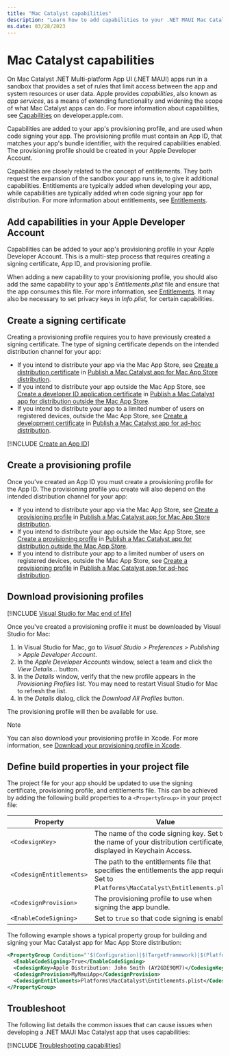 ```yaml
---
title: "Mac Catalyst capabilities"
description: "Learn how to add capabilities to your .NET MAUI Mac Catalyst app's provisioning profile, to code sign your app."
ms.date: 03/28/2023
---
```


# Mac Catalyst capabilities

On Mac Catalyst .NET Multi-platform App UI (.NET MAUI) apps run in a sandbox that provides a set of rules that limit access between the app and system resources or user data. Apple provides *capabilities*, also known as *app services*, as a means of extending functionality and widening the scope of what Mac Catalyst apps can do. For more information about capabilities, see [Capabilities](https://developer.apple.com/documentation/xcode/capabilities) on developer.apple.com.

Capabilities are added to your app's provisioning profile, and are used when code signing your app. The provisioning profile must contain an App ID, that matches your app's bundle identifier, with the required capabilities enabled. The provisioning profile should be created in your Apple Developer Account.

Capabilities are closely related to the concept of entitlements. They both request the expansion of the sandbox your app runs in, to give it additional capabilities. Entitlements are typically added when developing your app, while capabilities are typically added when code signing your app for distribution. For more information about entitlements, see [Entitlements](entitlements.md).

## Add capabilities in your Apple Developer Account

Capabilities can be added to your app's provisioning profile in your Apple Developer Account. This is a multi-step process that requires creating a signing certificate, App ID, and provisioning profile.

When adding a new capability to your provisioning profile, you should also add the same capability to your app's *Entitlements.plist* file and ensure that the app consumes this file. For more information, see [Entitlements](entitlements.md). It may also be necessary to set privacy keys in *Info.plist*, for certain capabilities.

## Create a signing certificate

Creating a provisioning profile requires you to have previously created a signing certificate. The type of signing certificate depends on the intended distribution channel for your app:

- If you intend to distribute your app via the Mac App Store, see [Create a distribution certificate](~/mac-catalyst/deployment/publish-app-store.md#create-a-distribution-certificate) in [Publish a Mac Catalyst app for Mac App Store distribution](~/mac-catalyst/deployment/publish-app-store.md).
- If you intend to distribute your app outside the Mac App Store, see [Create a developer ID application certificate](~/mac-catalyst/deployment/publish-outside-app-store.md#create-a-developer-id-application-certificate) in [Publish a Mac Catalyst app for distribution outside the Mac App Store](~/mac-catalyst/deployment/publish-outside-app-store.md).
- If you intend to distribute your app to a limited number of users on registered devices, outside the Mac App Store, see [Create a development certificate](~/mac-catalyst/deployment/publish-ad-hoc.md#create-a-development-certificate) in [Publish a Mac Catalyst app for ad-hoc distribution](~/mac-catalyst/deployment/publish-ad-hoc.md).

[!INCLUDE [Create an App ID](../macios/includes/capabilities-create-app-id.md)]

## Create a provisioning profile

Once you've created an App ID you must create a provisioning profile for the App ID. The provisioning profile you create will also depend on the intended distribution channel for your app:

- If you intend to distribute your app via the Mac App Store, see [Create a provisioning profile](~/mac-catalyst/deployment/publish-app-store.md#create-a-provisioning-profile) in [Publish a Mac Catalyst app for Mac App Store distribution](~/mac-catalyst/deployment/publish-app-store.md).
- If you intend to distribute your app outside the Mac App Store, see [Create a provisioning profile](~/mac-catalyst/deployment/publish-outside-app-store.md#create-a-provisioning-profile) in [Publish a Mac Catalyst app for distribution outside the Mac App Store](~/mac-catalyst/deployment/publish-outside-app-store.md).
- If you intend to distribute your app to a limited number of users on registered devices, outside the Mac App Store, see [Create a provisioning profile](~/mac-catalyst/deployment/publish-ad-hoc.md#create-a-provisioning-profile) in [Publish a Mac Catalyst app for ad-hoc distribution](~/mac-catalyst/deployment/publish-ad-hoc.md).

## Download provisioning profiles

[!INCLUDE [Visual Studio for Mac end of life](~/includes/vsmac-eol.md)]

Once you've created a provisioning profile it must be downloaded by Visual Studio for Mac:

1. In Visual Studio for Mac, go to *Visual Studio > Preferences > Publishing > Apple Developer Account*.
1. In the *Apple Developer Accounts* window, select a team and click the *View Details...* button.
1. In the *Details* window, verify that the new profile appears in the *Provisioning Profiles* list. You may need to restart Visual Studio for Mac to refresh the list.
1. In the *Details* dialog, click the *Download All Profiles* button.

The provisioning profile will then be available for use.

> [!NOTE]
> You can also download your provisioning profile in Xcode. For more information, see [Download your provisioning profile in Xcode](~/mac-catalyst/deployment/publish-app-store.md#download-your-provisioning-profile-in-xcode).

## Define build properties in your project file

The project file for your app should be updated to use the signing certificate, provisioning profile, and entitlements file. This can be achieved by adding the following build properties to a `<PropertyGroup>` in your project file:

| Property                    | Value                                                                                           |
|-----------------------------|-------------------------------------------------------------------------------------------------|
| `<CodesignKey>`             | The name of the code signing key. Set to the name of your distribution certificate, as displayed in Keychain Access. |
| `<CodesignEntitlements>`    | The path to the entitlements file that specifies the entitlements the app requires. Set to `Platforms\MacCatalyst\Entitlements.plist`. |
| `<CodesignProvision>`       | The provisioning profile to use when signing the app bundle. |
| `<EnableCodeSigning>`       | Set to `true` so that code signing is enabled.                                                  |

The following example shows a typical property group for building and signing your Mac Catalyst app for Mac App Store distribution:

```xml
<PropertyGroup Condition="'$(Configuration)|$(TargetFramework)|$(Platform)'=='Release|net7.0-maccatalyst|AnyCPU'">
  <EnableCodeSigning>True</EnableCodeSigning>
  <CodesignKey>Apple Distribution: John Smith (AY2GDE9QM7)</CodesignKey>
  <CodesignProvision>MyMauiApp</CodesignProvision>
  <CodesignEntitlements>Platforms\MacCatalyst\Entitlements.plist</CodesignEntitlements>
</PropertyGroup>
```

## Troubleshoot

The following list details the common issues that can cause issues when developing a .NET MAUI Mac Catalyst app that uses capabilities:

[!INCLUDE [Troubleshooting capabilities](../macios/includes/troubleshooting-capabilities.md)]
